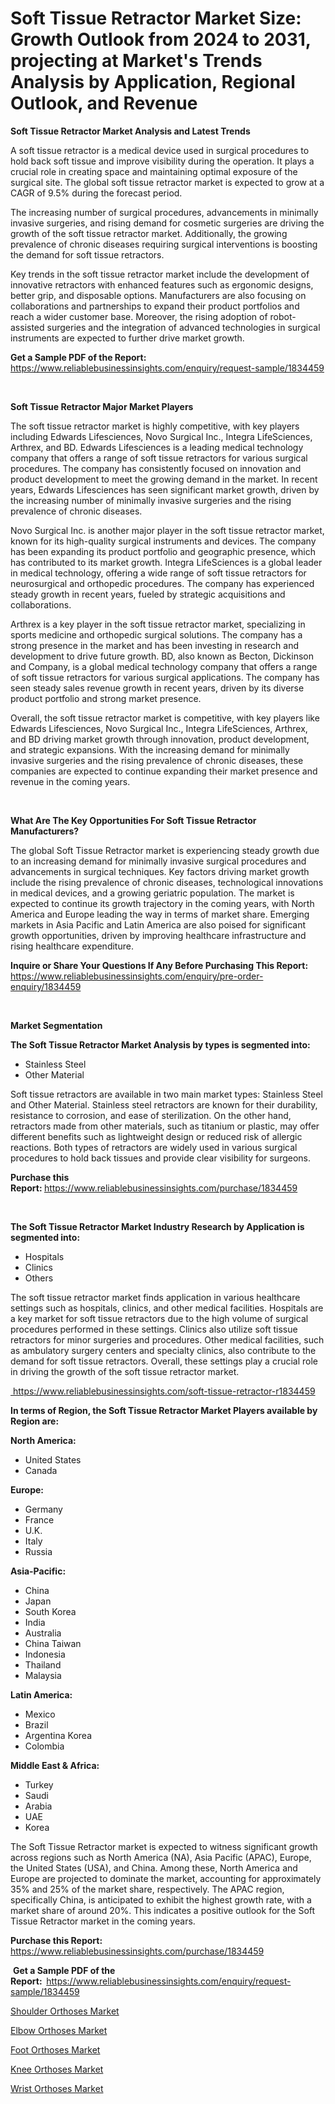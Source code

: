<p><h1>Soft Tissue Retractor Market Size: Growth Outlook from 2024 to 2031, projecting at Market's Trends Analysis by Application, Regional Outlook, and Revenue</h1></p><p><strong>Soft Tissue Retractor Market Analysis and Latest Trends</strong></p>
<p><p>A soft tissue retractor is a medical device used in surgical procedures to hold back soft tissue and improve visibility during the operation. It plays a crucial role in creating space and maintaining optimal exposure of the surgical site. The global soft tissue retractor market is expected to grow at a CAGR of 9.5% during the forecast period.</p><p>The increasing number of surgical procedures, advancements in minimally invasive surgeries, and rising demand for cosmetic surgeries are driving the growth of the soft tissue retractor market. Additionally, the growing prevalence of chronic diseases requiring surgical interventions is boosting the demand for soft tissue retractors.</p><p>Key trends in the soft tissue retractor market include the development of innovative retractors with enhanced features such as ergonomic designs, better grip, and disposable options. Manufacturers are also focusing on collaborations and partnerships to expand their product portfolios and reach a wider customer base. Moreover, the rising adoption of robot-assisted surgeries and the integration of advanced technologies in surgical instruments are expected to further drive market growth.</p></p>
<p><strong>Get a Sample PDF of the Report:&nbsp;</strong> <a href="https://www.reliablebusinessinsights.com/enquiry/request-sample/1834459">https://www.reliablebusinessinsights.com/enquiry/request-sample/1834459</a></p>
<p>&nbsp;</p>
<p><strong>Soft Tissue Retractor Major Market Players</strong></p>
<p><p>The soft tissue retractor market is highly competitive, with key players including Edwards Lifesciences, Novo Surgical Inc., Integra LifeSciences, Arthrex, and BD. Edwards Lifesciences is a leading medical technology company that offers a range of soft tissue retractors for various surgical procedures. The company has consistently focused on innovation and product development to meet the growing demand in the market. In recent years, Edwards Lifesciences has seen significant market growth, driven by the increasing number of minimally invasive surgeries and the rising prevalence of chronic diseases.</p><p>Novo Surgical Inc. is another major player in the soft tissue retractor market, known for its high-quality surgical instruments and devices. The company has been expanding its product portfolio and geographic presence, which has contributed to its market growth. Integra LifeSciences is a global leader in medical technology, offering a wide range of soft tissue retractors for neurosurgical and orthopedic procedures. The company has experienced steady growth in recent years, fueled by strategic acquisitions and collaborations.</p><p>Arthrex is a key player in the soft tissue retractor market, specializing in sports medicine and orthopedic surgical solutions. The company has a strong presence in the market and has been investing in research and development to drive future growth. BD, also known as Becton, Dickinson and Company, is a global medical technology company that offers a range of soft tissue retractors for various surgical applications. The company has seen steady sales revenue growth in recent years, driven by its diverse product portfolio and strong market presence.</p><p>Overall, the soft tissue retractor market is competitive, with key players like Edwards Lifesciences, Novo Surgical Inc., Integra LifeSciences, Arthrex, and BD driving market growth through innovation, product development, and strategic expansions. With the increasing demand for minimally invasive surgeries and the rising prevalence of chronic diseases, these companies are expected to continue expanding their market presence and revenue in the coming years.</p></p>
<p>&nbsp;</p>
<p><strong>What Are The Key Opportunities For Soft Tissue Retractor Manufacturers?</strong></p>
<p><p>The global Soft Tissue Retractor market is experiencing steady growth due to an increasing demand for minimally invasive surgical procedures and advancements in surgical techniques. Key factors driving market growth include the rising prevalence of chronic diseases, technological innovations in medical devices, and a growing geriatric population. The market is expected to continue its growth trajectory in the coming years, with North America and Europe leading the way in terms of market share. Emerging markets in Asia Pacific and Latin America are also poised for significant growth opportunities, driven by improving healthcare infrastructure and rising healthcare expenditure.</p></p>
<p><strong>Inquire or Share Your Questions If Any Before Purchasing This Report:</strong> <a href="https://www.reliablebusinessinsights.com/enquiry/pre-order-enquiry/1834459">https://www.reliablebusinessinsights.com/enquiry/pre-order-enquiry/1834459</a></p>
<p>&nbsp;</p>
<p><strong>Market Segmentation</strong></p>
<p><strong>The Soft Tissue Retractor Market Analysis by types is segmented into:</strong></p>
<p><ul><li>Stainless Steel</li><li>Other Material</li></ul></p>
<p><p>Soft tissue retractors are available in two main market types: Stainless Steel and Other Material. Stainless steel retractors are known for their durability, resistance to corrosion, and ease of sterilization. On the other hand, retractors made from other materials, such as titanium or plastic, may offer different benefits such as lightweight design or reduced risk of allergic reactions. Both types of retractors are widely used in various surgical procedures to hold back tissues and provide clear visibility for surgeons.</p></p>
<p><strong>Purchase this Report:&nbsp;</strong><a href="https://www.reliablebusinessinsights.com/purchase/1834459">https://www.reliablebusinessinsights.com/purchase/1834459</a></p>
<p>&nbsp;</p>
<p><strong>The Soft Tissue Retractor Market Industry Research by Application is segmented into:</strong></p>
<p><ul><li>Hospitals</li><li>Clinics</li><li>Others</li></ul></p>
<p><p>The soft tissue retractor market finds application in various healthcare settings such as hospitals, clinics, and other medical facilities. Hospitals are a key market for soft tissue retractors due to the high volume of surgical procedures performed in these settings. Clinics also utilize soft tissue retractors for minor surgeries and procedures. Other medical facilities, such as ambulatory surgery centers and specialty clinics, also contribute to the demand for soft tissue retractors. Overall, these settings play a crucial role in driving the growth of the soft tissue retractor market.</p></p>
<p><a href="https://www.reliablebusinessinsights.com/soft-tissue-retractor-r1834459">&nbsp;https://www.reliablebusinessinsights.com/soft-tissue-retractor-r1834459</a></p>
<p><strong>In terms of Region, the Soft Tissue Retractor Market Players available by Region are:</strong></p>
<p>
    <p> <strong> North America: </strong>
        <ul>
            <li>United States</li>
            <li>Canada</li>
        </ul>
        </p> 
    <p> <strong> Europe: </strong>
        <ul>
            <li>Germany</li>
            <li>France</li>
            <li>U.K.</li>
            <li>Italy</li>
            <li>Russia</li>
        </ul>
        </p> 
    <p> <strong> Asia-Pacific: </strong>
        <ul>
            <li>China</li>
            <li>Japan</li>
            <li>South Korea</li>
            <li>India</li>
            <li>Australia</li>
            <li>China Taiwan</li>
            <li>Indonesia</li>
            <li>Thailand</li>
            <li>Malaysia</li>
        </ul>
        </p> 
    <p> <strong> Latin America: </strong>
        <ul>
            <li>Mexico</li>
            <li>Brazil</li>
            <li>Argentina Korea</li>
            <li>Colombia</li>
        </ul>
        </p> 
    <p> <strong> Middle East & Africa: </strong>
        <ul>
            <li>Turkey</li>
            <li>Saudi</li>
            <li>Arabia</li>
            <li>UAE</li>
            <li>Korea</li>
        </ul>
    </p>
    </p>
<p><p>The Soft Tissue Retractor market is expected to witness significant growth across regions such as North America (NA), Asia Pacific (APAC), Europe, the United States (USA), and China. Among these, North America and Europe are projected to dominate the market, accounting for approximately 35% and 25% of the market share, respectively. The APAC region, specifically China, is anticipated to exhibit the highest growth rate, with a market share of around 20%. This indicates a positive outlook for the Soft Tissue Retractor market in the coming years.</p></p>
<p><strong>Purchase this Report: </strong><a href="https://www.reliablebusinessinsights.com/purchase/1834459">https://www.reliablebusinessinsights.com/purchase/1834459</a></p>
<p>&nbsp;<strong>Get a Sample PDF of the Report:&nbsp;&nbsp;</strong><a href="https://www.reliablebusinessinsights.com/enquiry/request-sample/1834459">https://www.reliablebusinessinsights.com/enquiry/request-sample/1834459</a></p>
<p><strong></strong></p>
<p><p><a href="https://github.com/hlspriggs/Market-Research-Report-List-1/blob/main/shoulder-orthoses-market.md">Shoulder Orthoses Market</a></p><p><a href="https://github.com/VincentButlerjXXf/Market-Research-Report-List-1/blob/main/elbow-orthoses-market.md">Elbow Orthoses Market</a></p><p><a href="https://github.com/dylanObrien626/Market-Research-Report-List-1/blob/main/foot-orthoses-market.md">Foot Orthoses Market</a></p><p><a href="https://github.com/ksleyeze/Market-Research-Report-List-1/blob/main/knee-orthoses-market.md">Knee Orthoses Market</a></p><p><a href="https://github.com/BurtonGALEN/Market-Research-Report-List-1/blob/main/wrist-orthoses-market.md">Wrist Orthoses Market</a></p></p>
